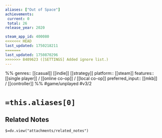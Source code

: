 ```yaml
---
aliases: ["Out of Space"]
achievements:
 current: 0
 total: 26
release_year: 2020

steam_app_id: 400080
<<<<<<< HEAD
last_updated: 1750218211
=======
last_updated: 1750870296
>>>>>>> 8409623 ([SETTINGS] Added ignore list.)
---
```

%%
genres:: [[casual]] [[indie]] [[strategy]]
platform:: [[steam]]
features:: [[single player]] / [[online co-op]] / [[local co-op]]
preferred_input:: [[mkb]] / [[controller]]
%%
#game/unplayed
#v3/2

# `=this.aliases[0]`
## Related Notes
`$=dv.view("attachments/related_notes")`